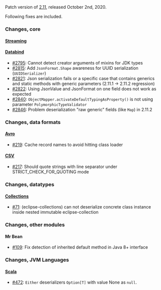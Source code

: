 Patch version of [2.11](Jackson-Release-2.11), released October 2nd, 2020.

Following fixes are included.

### Changes, core

#### [Streaming](../../jackson-core)

#### [Databind](../../jackson-databind)

* [#2795](../../jackson-databind/issues/2795): Cannot detect creator arguments of mixins for JDK types
* [#2815](../../jackson-databind/issues/2815): Add `JsonFormat.Shape` awareness for UUID serialization (`UUIDSerializer`)
* [#2821](../../jackson-databind/issues/2821): Json serialization fails or a specific case that contains generics and static methods with generic parameters (2.11.1 -> 2.11.2 regression)
* [#2822](../../jackson-databind/issues/2822): Using JsonValue and JsonFormat on one field does not work as expected
* [#2840](../../jackson-databind/issues/2840): `ObjectMapper.activateDefaultTypingAsProperty()` is not using parameter `PolymorphicTypeValidator`
* [#2846](../../jackson-databind/issues/2846): Problem deserialization "raw generic" fields (like `Map`) in 2.11.2

### Changes, data formats

#### [Avro](../../jackson-dataformats-binary/)

* [#219](../../jackson-dataformats-binary/issues/219): Cache record names to avoid hitting class loader

#### [CSV](../../jackson-dataformats-text/)

* [#217](../../jackson-dataformats-text/issues/217): Should quote strings with line separator under STRICT_CHECK_FOR_QUOTING mode

### Changes, datatypes

#### [Collections](../../jackson-datatypes-collections)

* [#71](../../jackson-datatypes-collections/issues/71): (eclipse-collections) can not deserialize concrete class instance inside nested immutable eclipse-collection

### Changes, other modules

#### Mr Bean

* [#109](../../jackson-modules-base/issues/109): Fix detection of inherited default method in Java 8+ interface

### Changes, JVM Languages

#### [Scala](../../jackson-module-scala)

* [#472](../../jackson-module-scala/issues/472): `Either` deserializers `Option[T]` with value None as `null`.
